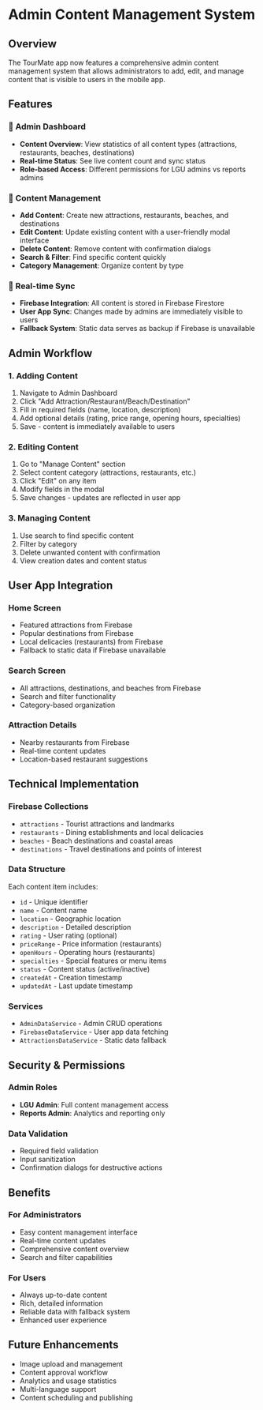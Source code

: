 # Admin Content Management System

## Overview
The TourMate app now features a comprehensive admin content management system that allows administrators to add, edit, and manage content that is visible to users in the mobile app.

## Features

### 🔧 Admin Dashboard
- **Content Overview**: View statistics of all content types (attractions, restaurants, beaches, destinations)
- **Real-time Status**: See live content count and sync status
- **Role-based Access**: Different permissions for LGU admins vs reports admins

### 📝 Content Management
- **Add Content**: Create new attractions, restaurants, beaches, and destinations
- **Edit Content**: Update existing content with a user-friendly modal interface
- **Delete Content**: Remove content with confirmation dialogs
- **Search & Filter**: Find specific content quickly
- **Category Management**: Organize content by type

### 🔄 Real-time Sync
- **Firebase Integration**: All content is stored in Firebase Firestore
- **User App Sync**: Changes made by admins are immediately visible to users
- **Fallback System**: Static data serves as backup if Firebase is unavailable

## Admin Workflow

### 1. Adding Content
1. Navigate to Admin Dashboard
2. Click "Add Attraction/Restaurant/Beach/Destination"
3. Fill in required fields (name, location, description)
4. Add optional details (rating, price range, opening hours, specialties)
5. Save - content is immediately available to users

### 2. Editing Content
1. Go to "Manage Content" section
2. Select content category (attractions, restaurants, etc.)
3. Click "Edit" on any item
4. Modify fields in the modal
5. Save changes - updates are reflected in user app

### 3. Managing Content
1. Use search to find specific content
2. Filter by category
3. Delete unwanted content with confirmation
4. View creation dates and content status

## User App Integration

### Home Screen
- Featured attractions from Firebase
- Popular destinations from Firebase
- Local delicacies (restaurants) from Firebase
- Fallback to static data if Firebase unavailable

### Search Screen
- All attractions, destinations, and beaches from Firebase
- Search and filter functionality
- Category-based organization

### Attraction Details
- Nearby restaurants from Firebase
- Real-time content updates
- Location-based restaurant suggestions

## Technical Implementation

### Firebase Collections
- `attractions` - Tourist attractions and landmarks
- `restaurants` - Dining establishments and local delicacies
- `beaches` - Beach destinations and coastal areas
- `destinations` - Travel destinations and points of interest

### Data Structure
Each content item includes:
- `id` - Unique identifier
- `name` - Content name
- `location` - Geographic location
- `description` - Detailed description
- `rating` - User rating (optional)
- `priceRange` - Price information (restaurants)
- `openHours` - Operating hours (restaurants)
- `specialties` - Special features or menu items
- `status` - Content status (active/inactive)
- `createdAt` - Creation timestamp
- `updatedAt` - Last update timestamp

### Services
- `AdminDataService` - Admin CRUD operations
- `FirebaseDataService` - User app data fetching
- `AttractionsDataService` - Static data fallback

## Security & Permissions

### Admin Roles
- **LGU Admin**: Full content management access
- **Reports Admin**: Analytics and reporting only

### Data Validation
- Required field validation
- Input sanitization
- Confirmation dialogs for destructive actions

## Benefits

### For Administrators
- Easy content management interface
- Real-time content updates
- Comprehensive content overview
- Search and filter capabilities

### For Users
- Always up-to-date content
- Rich, detailed information
- Reliable data with fallback system
- Enhanced user experience

## Future Enhancements
- Image upload and management
- Content approval workflow
- Analytics and usage statistics
- Multi-language support
- Content scheduling and publishing
